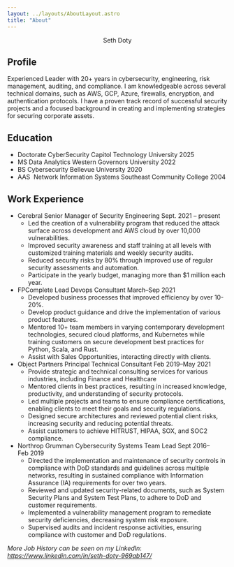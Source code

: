 ```yaml
---
layout: ../layouts/AboutLayout.astro
title: "About"
---
```


<span class="resume-heading-title">
    <div style="text-align: center;">                                    Seth Doty                                     </div>
</span>

## Profile

Experienced Leader with 20+ years in cybersecurity, engineering, risk management, auditing, and compliance. I am
knowledgeable across several technical domains, such as AWS, GCP, Azure, firewalls, encryption, and authentication
protocols. I have a proven track record of successful security projects and a focused background in creating and
implementing strategies for securing corporate assets.

## Education

- <span class="resume-entry-head">
  <span class="resume-entry-left">
  <span class="resume-entry-name">
  Doctorate CyberSecurity
  </span>
  <span class="resume-entry-title">
  Capitol Technology University
  </span>
  </span>
  <span class="resume-entry-right">
  <span class="resume-entry-date">
  2025
  </span>
  </span>
  </span>

- <span class="resume-entry-head">
  <span class="resume-entry-left">
  <span class="resume-entry-name">
  MS Data Analytics
  </span>
  <span class="resume-entry-title">
  Western Governors University
  </span>
  </span>
  <span class="resume-entry-right">
  <span class="resume-entry-date">
  2022
  </span>
  </span>
  </span>

- <span class="resume-entry-head">
  <span class="resume-entry-left">
  <span class="resume-entry-name">
  BS Cybersecurity
  </span>
  <span class="resume-entry-title">
  Bellevue University
  </span>
  </span>
  <span class="resume-entry-right">
  <span class="resume-entry-date">
  2020
  </span>
  </span>
  </span>

- <span class="resume-entry-head">
  <span class="resume-entry-left">
  <span class="resume-entry-name">
  AAS  Network Information Systems
  </span>
  <span class="resume-entry-title">
  Southeast Community College
  </span>
  </span>
  <span class="resume-entry-right">
  <span class="resume-entry-date">
  2004
  </span>
  </span>
  </span>

## Work Experience

- <span class="resume-entry-head">
  <span class="resume-entry-left">
  <span class="resume-entry-name">
  Cerebral
  </span>
  <span class="resume-entry-title">
  Senior Manager of Security Engineering
  </span>
  </span>
  <span class="resume-entry-right">
  <span class="resume-entry-date">
  Sept. 2021 – present
  </span>
  </span>
  </span>

    - Led the creation of a vulnerability program that reduced the attack surface across development and AWS cloud by
      over 10,000 vulnerabilities.
    - Improved security awareness and staff training at all levels with customized training materials and weekly
      security audits.
    - Reduced security risks by 80% through improved use of regular security assessments and automation.
    - Participate in the yearly budget, managing more than $1 million each year.

- <span class="resume-entry-head">
  <span class="resume-entry-left">
  <span class="resume-entry-name">
  FPComplete
  </span>
  <span class="resume-entry-title">
  Lead Devops Consultant
  </span>
  </span>
  <span class="resume-entry-right">
  <span class="resume-entry-date">
  March–Sep 2021
  </span>
  </span>
  </span>

    - Developed business processes that improved efficiency by over 10-20%.
    - Develop product guidance and drive the implementation of various product features.
    - Mentored 10+ team members in varying contemporary development technologies, secured cloud platforms, and
      Kubernetes while training customers on secure development best practices for Python, Scala, and Rust.
    - Assist with Sales Opportunities, interacting directly with clients.

- <span class="resume-entry-head">
  <span class="resume-entry-left">
  <span class="resume-entry-name">
  Object Partners
  </span>
  <span class="resume-entry-title">
  Principal Technical Consultant
  </span>
  </span>
  <span class="resume-entry-right">
  <span class="resume-entry-date">
  Feb 2019–May 2021
  </span>
  </span>
  </span>

    - Provide strategic and technical consulting services for various industries, including Finance and Healthcare
    - Mentored clients in best practices, resulting in increased knowledge, productivity, and understanding of security
      protocols.
    - Led multiple projects and teams to ensure compliance certifications, enabling clients to meet their goals and
      security regulations.
    - Designed secure architectures and reviewed potential client risks, increasing security and reducing potential
      threats.
    - Assist customers to achieve HITRUST, HIPAA, SOX, and SOC2 compliance.

- <span class="resume-entry-head">
  <span class="resume-entry-left">
  <span class="resume-entry-name">
  Northrop Grumman
  </span>
  <span class="resume-entry-title">
  Cybersecurity Systems Team Lead
  </span>
  </span>
  <span class="resume-entry-right">
  <span class="resume-entry-date">
  Sept 2016–Feb 2019
  </span>
  </span>
  </span>

    - Directed the implementation and maintenance of security controls in compliance with DoD standards and guidelines
      across multiple networks, resulting in sustained compliance with Information Assurance (IA) requirements for over
      two years.
    - Reviewed and updated security-related documents, such as System Security Plans and System Test Plans, to adhere to
      DoD and customer requirements.
    - Implemented a vulnerability management program to remediate security deficiencies, decreasing system risk
      exposure.
    - Supervised audits and incident response activities, ensuring compliance with customer and DoD regulations.

_More Job History can be seen on my LinkedIn_: _<https://www.linkedin.com/in/seth-doty-969ab147/>_

